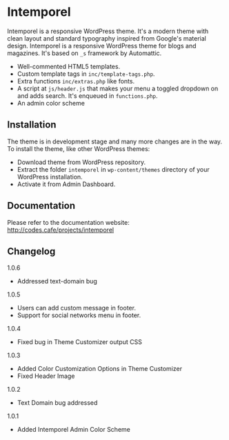 Intemporel
===

Intemporel is a responsive WordPress theme. It's a modern theme with clean layout and standard typography inspired from Google's material design. Intemporel is a responsive WordPress theme for blogs and magazines. It's based on `_s` framework by Automattic.

* Well-commented HTML5 templates.
* Custom template tags in `inc/template-tags.php`.
* Extra functions `inc/extras.php` like fonts.
* A script at `js/header.js` that makes your menu a toggled dropdown on and adds search. It's enqueued in `functions.php`.
* An admin color scheme

Installation
---------------

The theme is in development stage and many more changes are in the way. To install the theme, like other WordPress themes:

* Download theme from WordPress repository.
* Extract the folder `intemporel` in `wp-content/themes` directory of your WordPress installation.
* Activate it from Admin Dashboard.

Documentation
---------------

Please refer to the documentation website: http://codes.cafe/projects/intemporel

Changelog
---------------

1.0.6
* Addressed text-domain bug

1.0.5
* Users can add custom message in footer.
* Support for social networks menu in footer.

1.0.4
* Fixed bug in Theme Customizer output CSS

1.0.3
* Added Color Customization Options in Theme Customizer
* Fixed Header Image

1.0.2
* Text Domain bug addressed

1.0.1
* Added Intemporel Admin Color Scheme